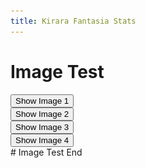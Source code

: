 ```yaml
---
title: Kirara Fantasia Stats
---
```


# Image Test
<script src="assets/js/KiraraStats.js"></script>
<div>
	<button>Show Image 1</button>
	<img src="KiraraStats/1386504515108.gif" alt="Renge" style="display: none;">
</div>

<div>
	<button>Show Image 2</button>
	<img src="KiraraStats/1387303199177.gif" alt="Renge" style="display: none;">
</div>

<div>
	<button>Show Image 3</button>
	<img src="KiraraStats/1388242811666.gif" alt="Not Renge" style="display: none;">
</div>

<div>
	<button id="button4">Show Image 4</button>
	<img src="KiraraStats/1388245357301.gif" alt="Not Renge" style="display: none;">
</div>
# Image Test End